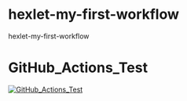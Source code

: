 # hexlet-my-first-workflow
hexlet-my-first-workflow

# GitHub_Actions_Test
[![GitHub_Actions_Test](https://github.com/PavelKurzaev/hexlet-my-first-workflow/workflows/GitHub_Actions_Test/badge.svg)](https://github.com/PavelKurzaev/hexlet-my-first-workflow/actions)
